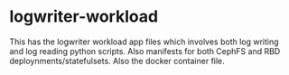 # logwriter-workload
This has the logwriter workload app files which involves both log writing and log reading python scripts. Also manifests for both CephFS and RBD deploynments/statefulsets. Also the docker container file.
